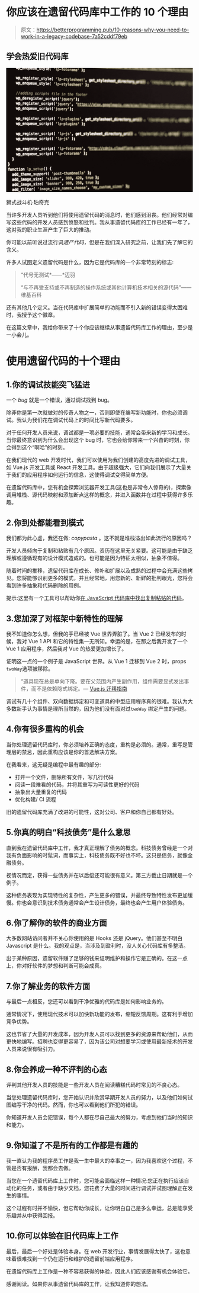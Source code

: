 # 你应该在遗留代码库中工作的 10 个理由

> 原文：<https://betterprogramming.pub/10-reasons-why-you-need-to-work-in-a-legacy-codebase-7a52cddf79eb>

## 学会热爱旧代码库

![](img/1cba0b8bce416c6594fab5fc4f939b17.png)

狮式战斗机·珀奇克

当许多开发人员听到他们将使用遗留代码的消息时，他们感到沮丧。他们经常对编写这些代码的开发人员感到愤怒和批判。我从事遗留代码库的工作已经有一年了，这对我的职业生涯产生了巨大的推动。

你可能以前听说过流行词*遗产代码*，但是在我们深入研究之前，让我们先了解它的含义。

许多人试图定义遗留代码是什么，因为它是代码库的一个非常苛刻的标志:

> “代号无测试*——*迈羽
> 
> “与不再受支持或不再制造的操作系统或其他计算机技术相关的源代码”——维基百科

还有其他几个定义。当在代码库中扩展简单的功能而不引入新的错误变得太困难时，我授予这个徽章。

在这篇文章中，我给你带来了十个你应该继续从事遗留代码库工作的理由，至少是一小会儿。

# 使用遗留代码的十个理由

## 1.你的调试技能突飞猛进

一个 *bug* 就是一个错误，通过调试找到 bug。

除非你是第一次就做对的传奇人物之一，否则即使在编写新功能时，你也必须调试。我认为我们花在调试代码上的时间比写新代码要多。

对于任何开发人员来说，调试都是一项必要的技能，通常会带来新的学习和成长。当你最终意识到为什么会出现这个 bug 时，它也会给你带来一个兴奋的时刻，你会得到这个“啊哈”的时刻。

在我们现代的 web 开发时代，我们可以使用为我们创建的高度先进的调试工具，如 Vue.js 开发工具或 React 开发工具。由于超级强大，它们向我们展示了大量关于我们的应用程序如何运行的信息，这使得调试变得简单方便。

在遗留代码库中，您有机会探索浏览器开发工具(这也是非常令人惊奇的)，探索像调用堆栈、源代码映射和添加断点这样的概念，并进入函数并在过程中获得许多乐趣。

## 2.你到处都能看到模式

我们都为此心虚，我还在做: *copypasta* 。这不就是堆栈溢出如此流行的原因吗？

开发人员倾向于复制和粘贴有几个原因。资历在这里无关紧要。这可能是由于缺乏理解或遵循现有的设计模式造成的。也可能是因为特征太相似，抽象不值得。

随着时间的推移，遗留代码库在成长、修补和扩展以及成熟的过程中会充满这些拷贝。您将能够识别更多的模式，并且经常地，用您新的、新鲜的批判眼光，您将会看到许多抽象和代码删除的用例。

提示:这里有一个工具可以帮助你[在 JavaScript 代码库中找出复制粘贴的代码](https://github.com/danielstjules/jsinspect)。

## 3.您加深了对框架中新特性的理解

我不知道你怎么想，但我的手已经被 Vue 世界弄脏了。当 Vue 2 已经发布的时候，我对 Vue 1 API 和它的特性集一无所知。幸运的是，在那之后我开发了一个 Vue 1 应用程序，然后我对 Vue 的热爱更加增长了。

证明这一点的一个例子是 JavaScript 世界。从 Vue 1 迁移到 Vue 2 时，props `twoWay`选项被移除。

> “道具现在总是单向下降。要在父范围内产生副作用，组件需要显式发出事件，而不是依赖隐式绑定。— [Vue.js 迁移指南](https://vuejs.org/v2/guide/migration.html#twoWay-Prop-Option-removed)

调试有几十个组件、双向数据绑定和可变道具的中型应用程序真的很难。我认为大多数新手认为事情是理所当然的，因为他们没有面对过`twoWay` 绑定产生的问题。

## 4.你有很多重构的机会

当你处理遗留代码库时，你必须培养正确的态度，重构是必须的。通常，重写是管理层的禁忌，因此重构应该是你的首选解决方案。

在我看来，这无疑是编程中最有趣的部分:

*   打开一个文件，删除所有文件，写几行代码
*   阅读一段难看的代码，并将其重写为可读性更好的代码
*   抽象出大量重复的代码
*   优化构建/ CI 流程

旧的遗留代码库充满了改进的可能性，这对公司、客户和你自己都有好处。

## 5.你真的明白“科技债务”是什么意思

直到我在遗留代码库中工作，我才真正理解了债务的概念。科技债务曾经是一个对我有负面影响的时髦词，而事实上，科技债务既不好也不坏。这只是债务，就像金融债务。

视情况而定，获得一些债务并在以后偿还可能很有意义。第三方截止日期就是一个例子。

这种债务表现为实现特性的复杂性，产生更多的错误，并最终导致特性发布更加缓慢。你也会意识到技术债务通常会产生设计债务，最终也会产生用户体验债务。

## 6.你了解你的软件的商业方面

大多数网站访问者并不关心你使用的是 Hooks 还是 jQuery。他们甚至不明白 Javascript 是什么。我的观点是，当涉及到盈利时，没人关心代码库有多整洁。

出于某种原因，遗留软件赚了足够的钱来证明维护和操作它是正确的。在这一点上，你对好软件的梦想和判断可能会成真。

## 7.你了解业务的软件方面

与最后一点相反，您还可以看到干净优雅的代码库是如何影响业务的。

通常情况下，使用现代技术可以加快新功能的发布，缩短反馈周期。这有利于增加竞争优势。

这也节省了大量的开发成本，因为开发人员可以找到更多的资源来帮助他们，从而更快地编写。招聘也变得更容易了，因为该公司对想要学习或使用最新技术的开发人员来说很有吸引力。

## 8.你会养成一种不评判的心态

评判其他开发人员的技能是一些开发人员在阅读糟糕代码时常见的不良心态。

当您处理遗留代码库时，您开始认识并欣赏早期开发人员的努力，以及他们如何试图编写干净的代码。然而，你也可以看到他们所犯的错误。

你知道开发人员会犯错误，每个人都在尽自己最大的努力，考虑到他们当时的知识和能力。

## 9.你知道了不是所有的工作都是有趣的

我一直认为我的程序员工作是我一生中最大的幸事之一，因为我喜欢这个过程，不管是否有报酬，我都会去做。

当您在一个遗留代码库上工作时，您可能会面临这样一种情况:您正在执行应该自动化的任务，或者由于缺少文档，您花费了大量的时间进行调试并试图理解正在发生的事情。

这个过程有时并不愉快，但它帮助你成长，让你明白自己是多么幸运，总是能享受乐趣并从中获得回报。

## 10.你可以体验在旧代码库上工作

最后，最后一个好处是体验本身。在 web 开发行业，事情发展得太快了，这也意味着很难找到一个仍在运行和维护的遗留前端应用程序。

在遗留代码库上工作是一种不容易获得的体验，因此人们应该感谢有机会体验它。

感谢阅读。如果你从事遗留代码库的工作，让我知道你的想法。